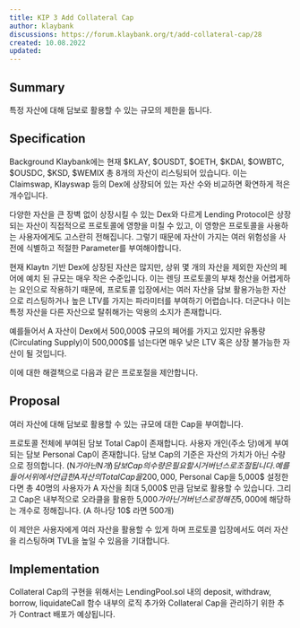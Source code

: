 ```yaml
---
title: KIP 3 Add Collateral Cap
author: klaybank
discussions: https://forum.klaybank.org/t/add-collateral-cap/28
created: 10.08.2022
updated: 
---
```


## Summary
특정 자산에 대해 담보로 활용할 수 있는 규모의 제한을 둡니다.

## Specification
Background
Klaybank에는 현재 $KLAY, $OUSDT, $OETH, $KDAI, $OWBTC, $OUSDC, $KSD, $WEMIX 총 8개의 자산이 리스팅되어 있습니다. 이는 Claimswap, Klayswap 등의 Dex에 상장되어 있는 자산 수와 비교하면 확연하게 적은 개수입니다.

다양한 자산을 큰 장벽 없이 상장시킬 수 있는 Dex와 다르게 Lending Protocol은 상장되는 자산이 직접적으로 프로토콜에 영향을 미칠 수 있고, 이 영향은 프로토콜을 사용하는 사용자에게도 고스란히 전해집니다. 그렇기 때문에 자산이 가지는 여러 위험성을 사전에 식별하고 적절한 Parameter를 부여해야합니다.

현재 Klaytn 기반 Dex에 상장된 자산은 많지만, 상위 몇 개의 자산을 제외한 자산의 페어에 예치 된 규모는 매우 작은 수준입니다. 이는 렌딩 프로토콜의 부채 청산을 어렵게하는 요인으로 작용하기 때문에, 프로토콜 입장에서는 여러 자산을 담보 활용가능한 자산으로 리스팅하거나 높은 LTV를 가지는 파라미터를 부여하기 어렵습니다. 더군다나 이는 특정 자산을 다른 자산으로 탈취해가는 악용의 소지가 존재합니다.

예를들어서 A 자산이 Dex에서 500,000$ 규모의 페어를 가지고 있지만 유통량(Circulating Supply)이 500,000$를 넘는다면 매우 낮은 LTV 혹은 상장 불가능한 자산이 될 것입니다.

이에 대한 해결책으로 다음과 같은 프로포절을 제안합니다.

## Proposal
여러 자산에 대해 담보로 활용할 수 있는 규모에 대한 Cap을 부여합니다.

프로토콜 전체에 부여된 담보 Total Cap이 존재합니다.
사용자 개인(주소 당)에게 부여되는 담보 Personal Cap이 존재합니다.
담보 Cap의 기준은 자산의 가치가 아닌 수량으로 정의합니다. (N$가 아닌 N개)
담보 Cap의 수량은 필요할 시 거버넌스로 조절됩니다.
예를들어서 위에서 언급한 A 자산의 Total Cap을 200,000$, Personal Cap을 5,000$ 설정한다면 총 40명의 사용자가 A 자산을 최대 5,000$ 만큼 담보로 활용할 수 있습니다. 그리고 Cap은 내부적으로 오라클을 활용한 5,000$가 아닌 거버넌스로 정해진 5,000$에 해당하는 개수로 정해집니다. (A 하나당 10$ 라면 500개)

이 제안은 사용자에게 여러 자산을 활용할 수 있게 하며 프로토콜 입장에서도 여러 자산을 리스팅하며 TVL을 높일 수 있음을 기대합니다.

## Implementation
Collateral Cap의 구현을 위해서는 LendingPool.sol 내의 deposit, withdraw, borrow, liquidateCall 함수 내부의 로직 추가와 Collateral Cap을 관리하기 위한 추가 Contract 배포가 예상됩니다.